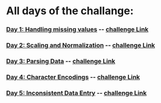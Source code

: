 # All days of the challange:

###     [Day 1: Handling missing values](./day1/) -- [challenge Link](https://www.kaggle.com/rtatman/data-cleaning-challenge-handling-missing-values) 
###     [Day 2: Scaling and Normalization](./day2/) -- [challenge Link](https://www.kaggle.com/rtatman/data-cleaning-challenge-scale-and-normalize-data) 
###     [Day 3: Parsing Data](./day3/) -- [challenge Link](https://www.kaggle.com/rtatman/data-cleaning-challenge-parsing-dates/) 
###     [Day 4: Character Encodings](./day4/) -- [challenge Link](https://www.kaggle.com/rtatman/data-cleaning-challenge-character-enchttps://avatars3.githubusercontent.com/u/33201964?s=40&v=4odings/notebook) 
###     [Day 5: Inconsistent Data Entry](./day5/) -- [challenge Link](https://www.kaggle.com/imron1/data-cleaning-challenge-inconsistent-data-entry)
